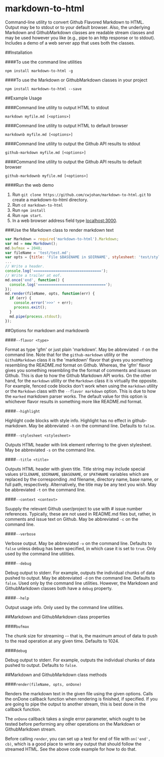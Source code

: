 markdown-to-html
================

Command-line utility to convert Github Flavored Markdown to HTML.
Output may be to stdout or to your default browser.
Also, the underlying Markdown and GithubMarkdown classes are readable stream classes
and may be used however you like (e.g., pipe to an http response or to stdout).
Includes a demo of a web server app that uses both the classes.

##Installation

####To use the command line utilities

```
npm install markdown-to-html -g
```

####To use the Markdown or GithubMarkdown classes in your project

    npm install markdown-to-html --save

##Example Usage

####Command line utility to output HTML to stdout

    markdown myfile.md [<options>]

####Command line utility to output HTML to default browser

    markdownb myfile.md [<options>]

####Command line utility to output the Github API results to stdout


    github-markdown myfile.md [<options>]

####Command line utility to output the Github API results to default browser

    github-markdownb myfile.md [<options>]

####Run the web demo

1. Run `git clone https://github.com/cwjohan/markdown-to-html.git` to create a markdown-to-html directory.
1. Run `cd markdown-to-html`
1. Run `npm install`
1. Run `npm start`.
1. In a web browser address field type [localhost:3000](http://localhost:3000).

###Use the Markdown class to render markdown text

```js
var Markdown = require('markdown-to-html').Markdown;
var md = new Markdown();
md.bufmax = 2048;
var fileName = 'test/test.md';
var opts = {title: 'File $BASENAME in $DIRNAME', stylesheet: 'test/style.css'};
...
// Write a header.
console.log('===============================');
// Write a trailer at eof.
md.once('end', function() {
  console.log('===============================');
});
md.render(fileName, opts, function(err) {
  if (err) {
    console.error('>>>' + err);
    process.exit();
  }
  md.pipe(process.stdout);
});
```

##Options for markdown and markdownb

####`--flavor <type>`

Format as type 'gfm' or just plain 'markdown'. May be abbreviated `-f` on the command line.
Note that for the `github-markdown` utility or the `GithubMarkdown` class it is the 'markdown' flavor that gives you
something resembling the README.md format on Github. Whereas, the 'gfm' flavor gives you something resembling the
the format of comments and issues on Github. This is due to how the Github Markdown API works. On the other hand,
for the `markdown` utility or the `Markdown` class it is virtually the opposite. For example, fenced code blocks
don't work when using the `markdown` utility or the `Markdown` class with the `--flavor markdown` option. This is
due to how the `marked` markdown parser works. The default value for this option is whichever flavor results in
something more like README.md format.

####`--highlight`

Highlight code blocks with style info. Highlight has no effect in github-markdown.
May be abbreviated `-h` on the command line. Defaults to `false`.

####`--stylesheet <stylesheet>`

Outputs HTML header with link element referring to the given stylesheet.
May be abbreviated `-s` on the command line.

####`--title <title>`

Outputs HTML header with given title. Title string may include special values
`$FILENAME`, `$DIRNAME`, `$BASENAME`, or `$PATHNAME` variables which are replaced by the
corresponding .md filename, directory name, base name, or full path, respectively.
Alternatively, the title may be any text you wish. May be abbreviated `-t` on the command line.

####`--context <context>`

Suupply the relevant Github user/project to use with #<n> issue number references. Typically, these are
not used in README.md files but, rather, in comments and issue text on Github.
May be abbreviated `-c` on the command line.

####`--verbose`

Verbose output. May be abbreviated `-v` on the command line. Defaults to `false` unless debug has
been specified, in which case it is set to `true`. Only used by the command line utilities.

####`--debug`

Debug output to stderr. For example, outputs the individual chunks of data pushed to output.
May be abbreviated `-d` on the command line. Defaults to `false`. Used only by the command line
utilities. However, the Markdown and GithubMarkdown classes both have a `debug` property.

####`--help`

Output usage info. Only used by the command line utilities.

##Markdown and GithubMarkdown class properties

####`bufmax`

The chunk size for streaming -- that is, the maximum amout of data to push to the read
operation at any given time. Defaults to 1024.

####`debug`

Debug output to stderr. For example, outputs the individual chunks of data pushed to output.
Defaults to `false`.

##Markdown and GithubMarkdown class methods

####`render(fileName, opts, onDone)`

Renders the markdown text in the given file using the given
options. Calls the onDone callback function when rendering is finished, if specified. If you are going to
pipe the output to another stream, this is best done in the callback function.

The `onDone` callback takes a single error parameter, which ought to be tested before
performing any other operations on the Markdown or GithubMarkdown stream.

Before calling `render`, you can set up a test for end of file with `on('end', cb)`, which is a good place
to write any output that should follow the streamed HTML. See the above code example for how to do that.

